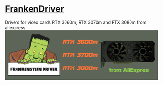 # [FrankenDriver](https://drive.google.com/file/d/1uKFmyzwm4_vNdPPHKbVI90EIFCNZbeI3/view?usp=sharing)
Drivers for video cards RTX 3060m, RTX 3070m and RTX 3080m from aliexpress
![logo](logo/FrankenDriver.png)

